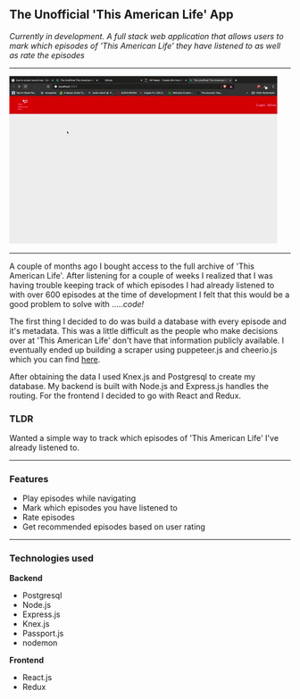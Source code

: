 ## The Unofficial 'This American Life' App
*Currently in development. A full stack web application that allows users to mark which episodes of 'This American Life' they have listened to as well as rate the episodes*

---

![alt text](Talgif.gif)

---

A couple of months ago I bought access to the full archive of 'This American Life'. After listening for a couple of weeks I realized that I was having trouble keeping track of which episodes I had already listened to with over 600 episodes at the time of development I felt that this would be a good problem to solve with .....*code!*

The first thing I decided to do was build a database with every episode and it's metadata. This was a little difficult as the people who make decisions over at 'This American Life' don't have that information publicly available. I eventually ended up building a scraper using puppeteer.js and cheerio.js which you can find [here](https://github.com/Gauraklein/this_american_life_scraper). 

After obtaining the data I used Knex.js and Postgresql to create my database. My backend is built with Node.js and Express.js handles the routing. For the frontend I decided to go with React and Redux.

### TLDR
Wanted a simple way to track which episodes of 'This American Life' I've already listened to.

---

### Features

- Play episodes while navigating 
- Mark which episodes you have listened to
- Rate episodes
- Get recommended episodes based on user rating

---

### Technologies used

**Backend**
- Postgresql
- Node.js
- Express.js
- Knex.js
- Passport.js
- nodemon

**Frontend**
- React.js
- Redux

